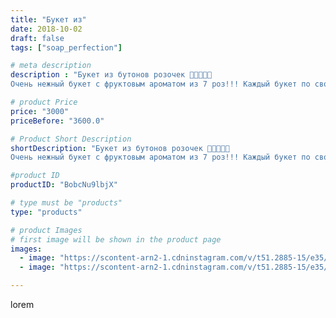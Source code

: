 ```yaml
---
title: "Букет из"
date: 2018-10-02
draft: false
tags: ["soap_perfection"]

# meta description
description : "Букет из бутонов розочек 🌹🌹🌹🌹🌹
Очень нежный букет с фруктовым ароматом из 7 роз!!! Каждый букет по своему красив и индивидуален! Этот букетик уже скоро порадует"

# product Price
price: "3000"
priceBefore: "3600.0"

# Product Short Description
shortDescription: "Букет из бутонов розочек 🌹🌹🌹🌹🌹
Очень нежный букет с фруктовым ароматом из 7 роз!!! Каждый букет по своему красив и индивидуален! Этот букетик уже скоро порадует одну прекрасную учительницу🌞🦋🌞🦋🌞🦋🌞🦋🌞🦋🌞🦋🌞🦋"

#product ID
productID: "BobcNu9lbjX"

# type must be "products"
type: "products"

# product Images
# first image will be shown in the product page
images:
  - image: "https://scontent-arn2-1.cdninstagram.com/v/t51.2885-15/e35/42109501_153596475579611_8935880627206839426_n.jpg?se=7&tp=1&_nc_ht=scontent-arn2-1.cdninstagram.com&_nc_cat=111&_nc_ohc=MgiloGBVWA4AX8dIlZk&ccb=7-4&oh=8c2a51f88536eaac20571f078f16b27a&oe=6084A0B0&ig_cache_key=MTg4MTIyMTM1NjA0NzMyMDQxNA%3D%3D.2-ccb7-4"
  - image: "https://scontent-arn2-1.cdninstagram.com/v/t51.2885-15/e35/42596264_1878053435563708_7804566974413641624_n.jpg?se=7&tp=1&_nc_ht=scontent-arn2-1.cdninstagram.com&_nc_cat=104&_nc_ohc=L7sDbvdtqlcAX_bEDA7&ccb=7-4&oh=e07a3c64c05c13da0840113353a62a24&oe=6084F083&ig_cache_key=MTg4MTIyMTM1NTk2MzYxNDgzMw%3D%3D.2-ccb7-4"

---
```

lorem
